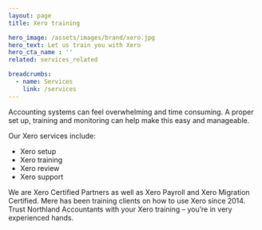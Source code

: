 ```yaml
---
layout: page
title: Xero training

hero_image: /assets/images/brand/xero.jpg
hero_text: Let us train you with Xero
hero_cta_name : ''
related: services_related

breadcrumbs:
  - name: Services
    link: /services
---
```


Accounting systems can feel overwhelming and time consuming. A proper set up, training and monitoring can help make this easy and manageable.

Our Xero services include:

* Xero setup
* Xero training
* Xero review
* Xero support

We are Xero Certified Partners as well as Xero Payroll and Xero Migration Certified. Mere has been training clients on how to use Xero since 2014. Trust Northland Accountants with your Xero training – you’re in very experienced hands.
